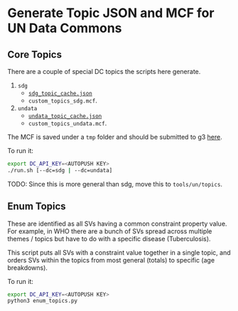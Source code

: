 # Generate Topic JSON and MCF for UN Data Commons

## Core Topics

There are a couple of special DC topics the scripts here generate.

1. `sdg`
   * [`sdg_topic_cache.json`](../../../server/config/nl_page/sdg_topic_cache.json)
   * `custom_topics_sdg.mcf`.
2. `undata`
   * [`undata_topic_cache.json`](../../../server/config/nl_page/undata_topic_cache.json)
   * `custom_topics_undata.mcf`.


The MCF is saved under a `tmp` folder and should be submitted to g3
[here](https://source.corp.google.com/piper///depot/google3/third_party/datacommons/schema/stat_vars/).

To run it:

```bash
export DC_API_KEY=<AUTOPUSH KEY>
./run.sh [--dc=sdg | --dc=undata]
```

TODO: Since this is more general than sdg, move this to `tools/un/topics`.


## Enum Topics

These are identified as all SVs having a common constraint property value.
For example, in WHO there are a bunch of SVs spread across multiple themes /
topics but have to do with a specific disease (Tuberculosis).

This script puts all SVs with a constraint value together in a single topic,
and orders SVs within the topics from most general (totals) to specific (age
breakdowns).

To run it:

```bash
export DC_API_KEY=<AUTOPUSH KEY>
python3 enum_topics.py
```

